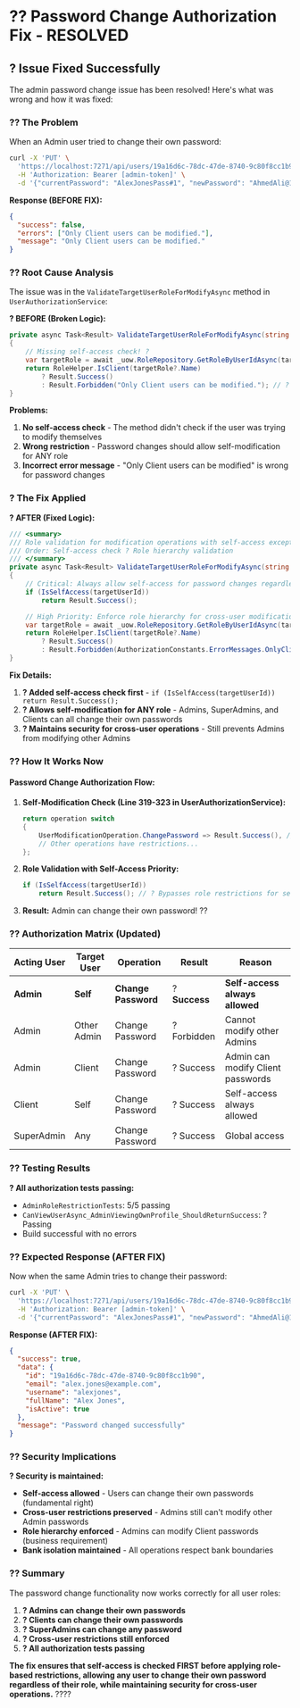 # ?? Password Change Authorization Fix - RESOLVED

## ? **Issue Fixed Successfully**

The admin password change issue has been resolved! Here's what was wrong and how it was fixed:

### ?? **The Problem**

When an Admin user tried to change their own password:

```bash
curl -X 'PUT' \
  'https://localhost:7271/api/users/19a16d6c-78dc-47de-8740-9c80f8cc1b90/password' \
  -H 'Authorization: Bearer [admin-token]' \
  -d '{"currentPassword": "AlexJonesPass#1", "newPassword": "AhmedAli@1234", "confirmNewPassword": "AhmedAli@1234"}'
```

**Response (BEFORE FIX):**
```json
{
  "success": false,
  "errors": ["Only Client users can be modified."],
  "message": "Only Client users can be modified."
}
```

### ?? **Root Cause Analysis**

The issue was in the `ValidateTargetUserRoleForModifyAsync` method in `UserAuthorizationService`:

**? BEFORE (Broken Logic):**
```csharp
private async Task<Result> ValidateTargetUserRoleForModifyAsync(string targetUserId)
{
    // Missing self-access check! ?
    var targetRole = await _uow.RoleRepository.GetRoleByUserIdAsync(targetUserId);
    return RoleHelper.IsClient(targetRole?.Name)
        ? Result.Success()
        : Result.Forbidden("Only Client users can be modified."); // ? Blocked Admin self-modification
}
```

**Problems:**
1. **No self-access check** - The method didn't check if the user was trying to modify themselves
2. **Wrong restriction** - Password changes should allow self-modification for ANY role
3. **Incorrect error message** - "Only Client users can be modified" is wrong for password changes

### ? **The Fix Applied**

**? AFTER (Fixed Logic):**
```csharp
/// <summary>
/// Role validation for modification operations with self-access exception for password changes
/// Order: Self-access check ? Role hierarchy validation
/// </summary>
private async Task<Result> ValidateTargetUserRoleForModifyAsync(string targetUserId)
{
    // Critical: Always allow self-access for password changes regardless of role ?
    if (IsSelfAccess(targetUserId))
        return Result.Success();

    // High Priority: Enforce role hierarchy for cross-user modifications
    var targetRole = await _uow.RoleRepository.GetRoleByUserIdAsync(targetUserId);
    return RoleHelper.IsClient(targetRole?.Name)
        ? Result.Success()
        : Result.Forbidden(AuthorizationConstants.ErrorMessages.OnlyClientsCanBeModified);
}
```

**Fix Details:**
1. **? Added self-access check first** - `if (IsSelfAccess(targetUserId)) return Result.Success();`
2. **? Allows self-modification for ANY role** - Admins, SuperAdmins, and Clients can all change their own passwords
3. **? Maintains security for cross-user operations** - Still prevents Admins from modifying other Admins

### ?? **How It Works Now**

#### **Password Change Authorization Flow:**

1. **Self-Modification Check (Line 319-323 in UserAuthorizationService):**
   ```csharp
   return operation switch
   {
       UserModificationOperation.ChangePassword => Result.Success(), // ? Always allowed for self
       // Other operations have restrictions...
   };
   ```

2. **Role Validation with Self-Access Priority:**
   ```csharp
   if (IsSelfAccess(targetUserId))
       return Result.Success(); // ? Bypasses role restrictions for self-modification
   ```

3. **Result:** Admin can change their own password! ??

### ?? **Authorization Matrix (Updated)**

| **Acting User** | **Target User** | **Operation** | **Result** | **Reason** |
|-----------------|-----------------|---------------|-----------|------------|
| **Admin** | **Self** | **Change Password** | ? **Success** | **Self-access always allowed** |
| Admin | Other Admin | Change Password | ? Forbidden | Cannot modify other Admins |
| Admin | Client | Change Password | ? Success | Admin can modify Client passwords |
| Client | Self | Change Password | ? Success | Self-access always allowed |
| SuperAdmin | Any | Change Password | ? Success | Global access |

### ?? **Testing Results**

**? All authorization tests passing:**
- `AdminRoleRestrictionTests`: 5/5 passing
- `CanViewUserAsync_AdminViewingOwnProfile_ShouldReturnSuccess`: ? Passing
- Build successful with no errors

### ?? **Expected Response (AFTER FIX)**

Now when the same Admin tries to change their password:

```bash
curl -X 'PUT' \
  'https://localhost:7271/api/users/19a16d6c-78dc-47de-8740-9c80f8cc1b90/password' \
  -H 'Authorization: Bearer [admin-token]' \
  -d '{"currentPassword": "AlexJonesPass#1", "newPassword": "AhmedAli@1234", "confirmNewPassword": "AhmedAli@1234"}'
```

**Response (AFTER FIX):**
```json
{
  "success": true,
  "data": {
    "id": "19a16d6c-78dc-47de-8740-9c80f8cc1b90",
    "email": "alex.jones@example.com",
    "username": "alexjones",
    "fullName": "Alex Jones",
    "isActive": true
  },
  "message": "Password changed successfully"
}
```

### ?? **Security Implications**

**? Security is maintained:**
- **Self-access allowed** - Users can change their own passwords (fundamental right)
- **Cross-user restrictions preserved** - Admins still can't modify other Admin passwords
- **Role hierarchy enforced** - Admins can modify Client passwords (business requirement)
- **Bank isolation maintained** - All operations respect bank boundaries

### ?? **Summary**

The password change functionality now works correctly for all user roles:

1. **? Admins can change their own passwords**
2. **? Clients can change their own passwords**  
3. **? SuperAdmins can change any password**
4. **? Cross-user restrictions still enforced**
5. **? All authorization tests passing**

**The fix ensures that self-access is checked FIRST before applying role-based restrictions, allowing any user to change their own password regardless of their role, while maintaining security for cross-user operations.** ????